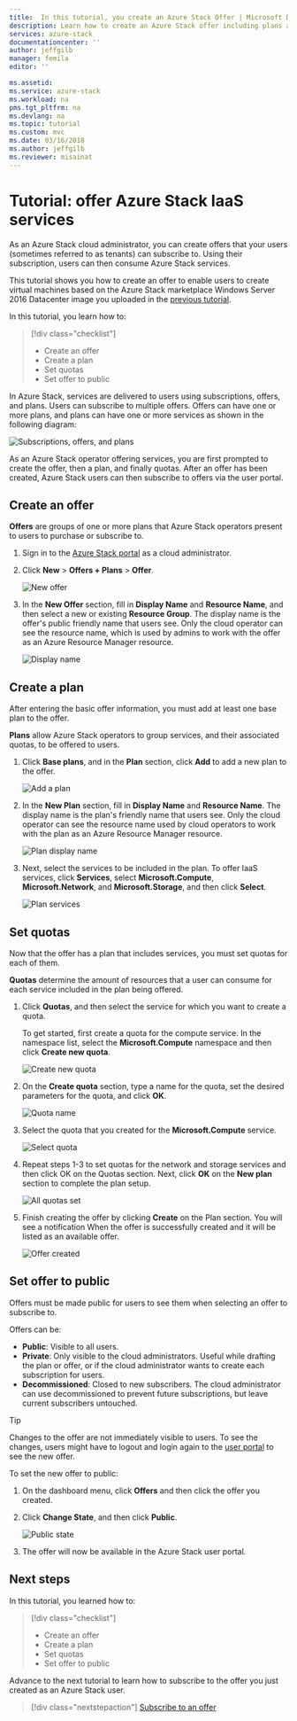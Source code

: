 ```yaml
---
title:  In this tutorial, you create an Azure Stack Offer | Microsoft Docs
description: Learn how to create an Azure Stack offer including plans and quotas. 
services: azure-stack
documentationcenter: ''
author: jeffgilb
manager: femila
editor: ''

ms.assetid: 
ms.service: azure-stack
ms.workload: na
pms.tgt_pltfrm: na
ms.devlang: na
ms.topic: tutorial
ms.custom: mvc
ms.date: 03/16/2018
ms.author: jeffgilb
ms.reviewer: misainat
---
```


# Tutorial: offer Azure Stack IaaS services
As an Azure Stack cloud administrator, you can create offers that your users (sometimes referred to as tenants) can subscribe to. Using their subscription, users can then consume Azure Stack services.

This tutorial shows you how to create an offer to enable users to create virtual machines based on the Azure Stack marketplace Windows Server 2016 Datacenter image you uploaded in the [previous tutorial](asdk-marketplace-item.md).

In this tutorial, you learn how to:

> [!div class="checklist"]
> * Create an offer
> * Create a plan
> * Set quotas
> * Set offer to public

In Azure Stack, services are delivered to users using subscriptions, offers, and plans. Users can subscribe to multiple offers. Offers can have one or more plans, and plans can have one or more services as shown in the following diagram:

![Subscriptions, offers, and plans](media/asdk-offer-services/sop.png)

As an Azure Stack operator offering services, you are first prompted to create the offer, then a plan, and finally quotas. After an offer has been created, Azure Stack users can then subscribe to offers via the user portal.

## Create an offer
**Offers** are groups of one or more plans that Azure Stack operators present to users to purchase or subscribe to.

1. Sign in to the [Azure Stack portal](https://adminportal.local.azurestack.external) as a cloud administrator.

2. Click **New** > **Offers + Plans** > **Offer**.

   ![New offer](media/asdk-offer-services/new-offer.png)

2. In the **New Offer** section, fill in **Display Name** and **Resource Name**, and then select a new or existing **Resource Group**. The display name is the offer's public friendly name that users see. Only the cloud operator can see the resource name, which is used by admins to work with the offer as an Azure Resource Manager resource.

   ![Display name](media/asdk-offer-services/offer-display-name.png)


## Create a plan
After entering the basic offer information, you must add at least one base plan to the offer. 

**Plans** allow Azure Stack operators to group services, and their associated quotas, to be offered to users.

1. Click **Base plans**, and in the **Plan** section, click **Add** to add a new plan to the offer.

   ![Add a plan](media/asdk-offer-services/new-plan.png)

2. In the **New Plan** section, fill in **Display Name** and **Resource Name**. The display name is the plan's friendly name that users see. Only the cloud operator can see the resource name used by cloud operators to work with the plan as an Azure Resource Manager resource.

   ![Plan display name](media/asdk-offer-services/plan-display-name.png)

3. Next, select the services to be included in the plan. To offer IaaS services, click **Services**, select **Microsoft.Compute**, **Microsoft.Network**, and **Microsoft.Storage**, and then click **Select**.

   ![Plan services](media/asdk-offer-services/select-services.png)


## Set quotas
Now that the offer has a plan that includes services, you must set quotas for each of them. 

**Quotas** determine the amount of resources that a user can consume for each service included in the plan being offered.

1. Click **Quotas**, and then select the service for which you want to create a quota. 

   To get started, first create a quota for the compute service. In the namespace list, select the **Microsoft.Compute** namespace and then click **Create new quota**.
   
   ![Create new quota](media/asdk-offer-services/create-quota.png)

2. On the **Create quota** section, type a name for the quota, set the desired parameters for the quota, and click **OK**.

   ![Quota name](media/asdk-offer-services/quota-properties.png)

3. Select the quota that you created for the **Microsoft.Compute** service.

   ![Select quota](media/asdk-offer-services/set-quota.png)

4. Repeat steps 1-3 to set quotas for the network and storage services and then click OK on the Quotas section. Next, click **OK** on the **New plan** section to complete the plan setup. 

   ![All quotas set](media/asdk-offer-services/all-quotas-set.png)

5. Finish creating the offer by clicking **Create** on the Plan section. You will see a notification When the offer is successfully created and it will be listed as an available offer.

   ![Offer created](media/asdk-offer-services/offer-complete.png)

## Set offer to public
Offers must be made public for users to see them when selecting an offer to subscribe to. 

Offers can be:
- **Public**: Visible to all users.
- **Private**: Only visible to the cloud administrators. Useful while drafting the plan or offer, or if the cloud administrator wants to create each subscription for users.
- **Decommissioned**: Closed to new subscribers. The cloud administrator can use decommissioned to prevent future subscriptions, but leave current subscribers untouched.

> [!TIP]
> Changes to the offer are not immediately visible to users. To see the changes, users might have to logout and login again to the [user portal](https://portal.local.azurestack.external) to see the new offer.

To set the new offer to public: 

1. On the dashboard menu, click **Offers** and then click the offer you created.

2. Click **Change State**, and then click **Public**.

   ![Public state](media/asdk-offer-services/set-public.png)

3. The offer will now be available in the Azure Stack user portal.

## Next steps

In this tutorial, you learned how to:

> [!div class="checklist"]
> * Create an offer
> * Create a plan
> * Set quotas
> * Set offer to public

Advance to the next tutorial to learn how to subscribe to the offer you just created as an Azure Stack user.

> [!div class="nextstepaction"]
> [Subscribe to an offer](asdk-subscribe-services.md)